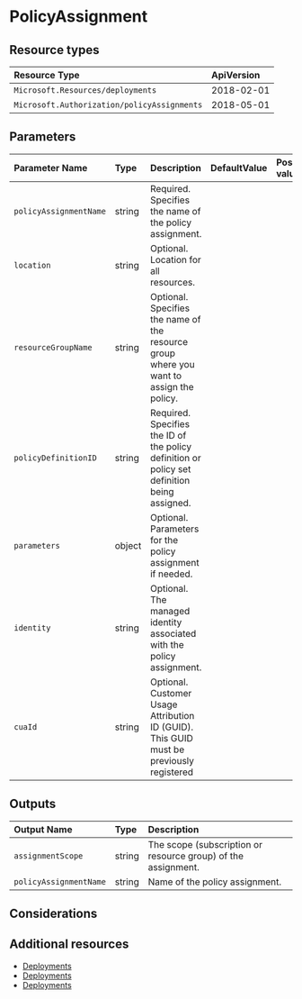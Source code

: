 # PolicyAssignment

## Resource types

| Resource Type                               | ApiVersion |
| :------------------------------------------ | :--------- |
| `Microsoft.Resources/deployments`           | 2018-02-01 |
| `Microsoft.Authorization/policyAssignments` | 2018-05-01 |

## Parameters

| Parameter Name         | Type   | Description                                                                                  | DefaultValue | Possible values |
| :--------------------- | :----- | :------------------------------------------------------------------------------------------- | :----------- | :-------------- |
| `policyAssignmentName` | string | Required. Specifies the name of the policy assignment.                                       |              |                 |
| `location`             | string | Optional. Location for all resources.                                                        |              |                 |
| `resourceGroupName`    | string | Optional. Specifies the name of the resource group where you want to assign the policy.      |              |                 |
| `policyDefinitionID`   | string | Required. Specifies the ID of the policy definition or policy set definition being assigned. |              |                 |
| `parameters`           | object | Optional. Parameters for the policy assignment if needed.                                    |              |                 |
| `identity`             | string | Optional. The managed identity associated with the policy assignment.                        |              |                 |
| `cuaId`                | string | Optional. Customer Usage Attribution ID (GUID). This GUID must be previously registered      |              |                 |


## Outputs

| Output Name            | Type   | Description                                                   |
| :--------------------- | :----- | :------------------------------------------------------------ |
| `assignmentScope`      | string | The scope (subscription or resource group) of the assignment. |
| `policyAssignmentName` | string | Name of the policy assignment.                                |

## Considerations

## Additional resources

- [Deployments](https://docs.microsoft.com/en-us/azure/templates/Microsoft.Resources/2018-02-01/deployments)
- [Deployments](https://docs.microsoft.com/en-us/azure/templates/Microsoft.Resources/2019-10-01/deployments)
- [Deployments](https://docs.microsoft.com/en-us/azure/templates/Microsoft.Resources/2019-10-01/deployments)
